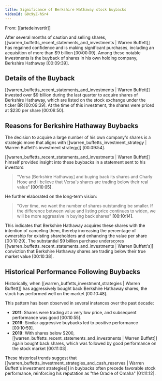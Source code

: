 ```yaml
---
title: Significance of Berkshire Hathaway stock buybacks
videoId: G0c9yZ-hSr4
---
```


From: [[artedeinvertir]] <br/> 

After several months of caution and selling shares, [[warren_buffetts_recent_statements_and_investments | Warren Buffett]] has regained confidence and is making significant purchases, including an acquisition of more than $9 billion [00:00:09]. Among these notable investments is the buyback of shares in his own holding company, Berkshire Hathaway [00:09:39].

## Details of the Buyback
[[warren_buffetts_recent_statements_and_investments | Warren Buffett]] invested over $9 billion during the last quarter to acquire shares of Berkshire Hathaway, which are listed on the stock exchange under the ticker BR [00:09:39]. At the time of this investment, the shares were priced at $230 per share [00:09:50].

## Reasons for Berkshire Hathaway Buybacks
The decision to acquire a large number of his own company's shares is a strategic move that aligns with [[warren_buffetts_investment_strategy | Warren Buffett's investment strategy]] [00:09:54].

[[warren_buffetts_recent_statements_and_investments | Warren Buffett]] himself provided insight into these buybacks in a statement sent to his investors:
> "Versa [Berkshire Hathaway] and buying back its shares and Charly Hose and I believe that Versa's shares are trading below their real value" <a class="yt-timestamp" data-t="00:10:05">[00:10:05]</a>.

He further elaborated on the long-term vision:
> "Over time, we want the number of shares outstanding be smaller. If the difference between value and listing price continues to widen, we will be more aggressive in buying back shares" <a class="yt-timestamp" data-t="00:10:14">[00:10:14]</a>.

This indicates that Berkshire Hathaway acquires these shares with the intention of canceling them, thereby increasing the percentage of ownership for existing shareholders and enhancing the value per share [00:10:29]. The substantial $9 billion purchase underscores [[warren_buffetts_recent_statements_and_investments | Warren Buffett's]] conviction that Berkshire Hathaway shares are trading below their true market value [00:10:38].

## Historical Performance Following Buybacks
Historically, when [[warren_buffetts_investment_strategies | Warren Buffett]] has aggressively bought back Berkshire Hathaway shares, the stock has performed well on the market [00:10:48].

This pattern has been observed in several instances over the past decade:
*   **2011**: Shares were trading at a very low price, and subsequent performance was good [00:10:55].
*   **2016**: Similar aggressive buybacks led to positive performance [00:10:59].
*   **2019**: With shares below $200, [[warren_buffetts_recent_statements_and_investments | Warren Buffett]] again bought back shares, which was followed by good performance on the stock market [00:11:03].

These historical trends suggest that [[warren_buffetts_investment_strategies_and_cash_reserves | Warren Buffett's investment strategies]] in buybacks often precede favorable stock performance, reinforcing his reputation as "the Oracle of Omaha" [01:11:12].